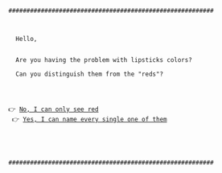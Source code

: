 <code>
#########################################################  
<br>  <br>
&nbsp;&nbsp;Hello,  <br> <br>
&nbsp;&nbsp;Are you having the problem with lipsticks colors?   <br>
&nbsp;&nbsp;Can you distinguish them from the "reds"?  <br><br>

👉 [No, I can only see red](./docs/NO.md)  <br>
👉 [Yes, I can name every single one of them](./docs/YES.md)  <br>


<br>
#########################################################  
</code>
